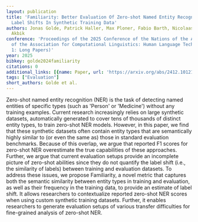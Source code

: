 ```yaml
---
layout: publication
title: 'Familiarity: Better Evaluation Of Zero-shot Named Entity Recognition By Quantifying
  Label Shifts In Synthetic Training Data'
authors: Jonas Golde, Patrick Haller, Max Ploner, Fabio Barth, Nicolaas Jedema, Alan
  Akbik
conference: 'Proceedings of the 2025 Conference of the Nations of the Americas Chapter
  of the Association for Computational Linguistics: Human Language Technologies (Volume
  1: Long Papers)'
year: 2025
bibkey: golde2024familiarity
citations: 0
additional_links: [{name: Paper, url: 'https://arxiv.org/abs/2412.10121'}]
tags: ["Evaluation"]
short_authors: Golde et al.
---
```

Zero-shot named entity recognition (NER) is the task of detecting named
entities of specific types (such as 'Person' or 'Medicine') without any
training examples. Current research increasingly relies on large synthetic
datasets, automatically generated to cover tens of thousands of distinct entity
types, to train zero-shot NER models. However, in this paper, we find that
these synthetic datasets often contain entity types that are semantically
highly similar to (or even the same as) those in standard evaluation
benchmarks. Because of this overlap, we argue that reported F1 scores for
zero-shot NER overestimate the true capabilities of these approaches. Further,
we argue that current evaluation setups provide an incomplete picture of
zero-shot abilities since they do not quantify the label shift (i.e., the
similarity of labels) between training and evaluation datasets. To address
these issues, we propose Familiarity, a novel metric that captures both the
semantic similarity between entity types in training and evaluation, as well as
their frequency in the training data, to provide an estimate of label shift. It
allows researchers to contextualize reported zero-shot NER scores when using
custom synthetic training datasets. Further, it enables researchers to generate
evaluation setups of various transfer difficulties for fine-grained analysis of
zero-shot NER.